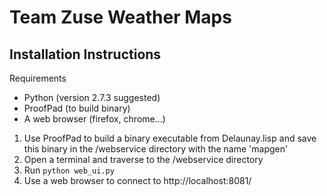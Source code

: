 Team Zuse Weather Maps
======================

Installation Instructions
-------------------------

Requirements

+ Python (version 2.7.3 suggested)
+ ProofPad (to build binary)
+ A web browser (firefox, chrome...)

1. Use ProofPad to build a binary executable from Delaunay.lisp and save this binary in the /webservice directory with the name 'mapgen'
2. Open a terminal and traverse to the /webservice directory
3. Run `python web_ui.py`
4. Use a web browser to connect to http://localhost:8081/


